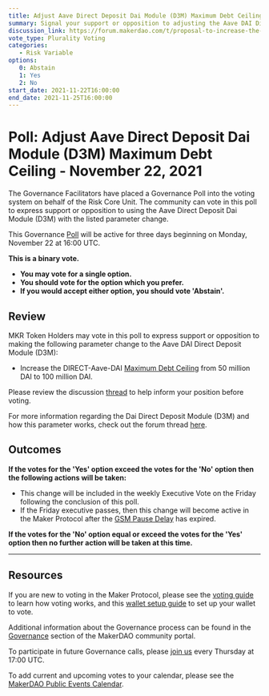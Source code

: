 ```yaml
---
title: Adjust Aave Direct Deposit Dai Module (D3M) Maximum Debt Ceiling - November 22, 2021
summary: Signal your support or opposition to adjusting the Aave DAI Direct Deposit Module (D3M) Maximum Debt Ceiling.
discussion_link: https://forum.makerdao.com/t/proposal-to-increase-the-d3m-dc-from-50m-to-100m/11737
vote_type: Plurality Voting
categories:
   - Risk Variable
options:
   0: Abstain
   1: Yes
   2: No
start_date: 2021-11-22T16:00:00
end_date: 2021-11-25T16:00:00
---
```

# Poll: Adjust Aave Direct Deposit Dai Module (D3M) Maximum Debt Ceiling - November 22, 2021

The Governance Facilitators have placed a Governance Poll into the voting system on behalf of the Risk Core Unit. The community can vote in this poll to express support or opposition to using the Aave Direct Deposit Dai Module (D3M) with the listed parameter change.

This Governance [Poll](https://community-development.makerdao.com/en/learn/governance/on-chain-gov) will be active for three days beginning on Monday, November 22 at 16:00 UTC.

**This is a binary vote.** 
- **You may vote for a single option.** 
- **You should vote for the option which you prefer.**
- **If you would accept either option, you should vote 'Abstain'.**

## Review

MKR Token Holders may vote in this poll to express support or opposition to making the following parameter change to the Aave DAI Direct Deposit Module (D3M):

* Increase the DIRECT-Aave-DAI [Maximum Debt Ceiling](https://makerdao.world/en/learn/governance/module-dciam) from 50 million DAI to 100 million DAI.

Please review the discussion [thread](https://forum.makerdao.com/t/proposal-to-increase-the-d3m-dc-from-50m-to-100m/11737) to help inform your position before voting.

For more information regarding the Dai Direct Deposit Module (D3M) and how this parameter works, check out the forum thread [here](https://forum.makerdao.com/t/discussion-direct-deposit-dai-module-d3m/7357).

## Outcomes

**If the votes for the 'Yes' option exceed the votes for the 'No' option then the following actions will be taken:**
* This change will be included in the weekly Executive Vote on the Friday following the conclusion of this poll.
* If the Friday executive passes, then this change will become active in the Maker Protocol after the [GSM Pause Delay](https://community-development.makerdao.com/en/learn/governance/param-gsm-pause-delay) has expired.

**If the votes for the 'No' option equal or exceed the votes for the 'Yes' option then no further action will be taken at this time.**

---

## Resources

If you are new to voting in the Maker Protocol, please see the [voting guide](https://community-development.makerdao.com/en/learn/governance/how-voting-works/) to learn how voting works, and this [wallet setup guide](https://community-development.makerdao.com/en/learn/governance/voting-setup/) to set up your wallet to vote.

Additional information about the Governance process can be found in the [Governance](https://community-development.makerdao.com/en/learn/governance) section of the MakerDAO community portal.

To participate in future Governance calls, please [join us](https://github.com/makerdao/community/tree/master/governance/governance-and-risk-meetings) every Thursday at 17:00 UTC.

To add current and upcoming votes to your calendar, please see the [MakerDAO Public Events Calendar](https://calendar.google.com/calendar/embed?src=makerdao.com_3efhm2ghipksegl009ktniomdk%40group.calendar.google.com&ctz=UTC&mode=week&showCalendars=0&showPrint=0).
